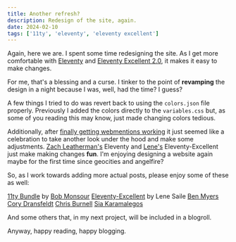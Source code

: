 ```yaml
---
title: Another refresh?
description: Redesign of the site, again.
date: 2024-02-10
tags: ['11ty', 'eleventy', 'eleventy excellent']
---
```

Again, here we are. I spent some time redesigning the site. As I get more comfortable with [Eleventy](https://www.11ty.dev/) and [Eleventy Excellent 2.0](https://github.com/madrilene/eleventy-excellent), it makes it easy to make changes.

For me, that's a blessing and a curse. I tinker to the point of **revamping** the design in a night because I was, well, had the time? I guess?

A few things I tried to do was revert back to using the ```colors.json``` file properly. Previously I added the colors directly to the ```variables.css``` but, as some of you reading this may know, just made changing colors tedious. 

Additionally, after [finally getting webmentions working](/blog/webmentions-and-11ty) it just seemed like a celebration to take another look under the hood and make some adjustments. [Zach Leatherman's](https://zachleat.com/@zachleat) Eleventy and [Lene's](https://front-end.social/@lene) Eleventy-Excellent just make making changes **fun**. I'm enjoying designing a website again maybe for the first time since geocities and angelfire?

So, as I work towards adding more actual posts, please enjoy some of these as well:

[11ty Bundle](https://11tybundle.dev) by [Bob Monsour](https://www.bobmonsour.com)
[Eleventy-Excellent](https://eleventy-excellent.netlify.app) by Lene Saile
[Ben Myers](https://benmyers.dev)
[Cory Dransfeldt](https://coryd.dev)
[Chris Burnell](https://chrisburnell.com)
[Sia Karamalegos](https://sia.codes)

And some others that, in my next project, will be included in a blogroll.

Anyway, happy reading, happy blogging.
